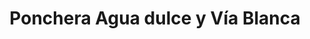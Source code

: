 ---
title: "Ponchera Agua dulce y Vía Blanca"
url: /el-cerro-la-habana/ponchera-agua-dulce-y-via-blanca/
shop: reparación de automóviles
---